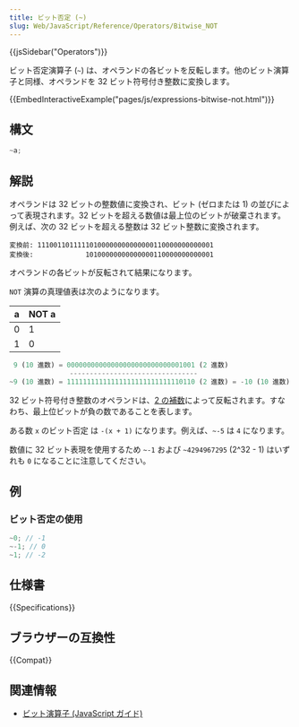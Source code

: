 ```yaml
---
title: ビット否定 (~)
slug: Web/JavaScript/Reference/Operators/Bitwise_NOT
---
```


{{jsSidebar("Operators")}}

ビット否定演算子 (`~`) は、オペランドの各ビットを反転します。他のビット演算子と同様、オペランドを 32 ビット符号付き整数に変換します。

{{EmbedInteractiveExample("pages/js/expressions-bitwise-not.html")}}

## 構文

```js
~a;
```

## 解説

オペランドは 32 ビットの整数値に変換され、ビット (ゼロまたは 1) の並びによって表現されます。32 ビットを超える数値は最上位のビットが破棄されます。例えば、次の 32 ビットを超える整数は 32 ビット整数に変換されます。

```plain
変換前: 11100110111110100000000000000110000000000001
変換後:             10100000000000000110000000000001
```

オペランドの各ビットが反転されて結果になります。

`NOT` 演算の真理値表は次のようになります。

| a   | NOT a |
| --- | ----- |
| 0   | 1     |
| 1   | 0     |

```js
 9 (10 進数) = 00000000000000000000000000001001 (2 進数)
               --------------------------------
~9 (10 進数) = 11111111111111111111111111110110 (2 進数) = -10 (10 進数)
```

32 ビット符号付き整数のオペランドは、[2 の補数](https://ja.wikipedia.org/wiki/2%E3%81%AE%E8%A3%9C%E6%95%B0)によって反転されます。すなわち、最上位ビットが負の数であることを表します。

ある数 `x` のビット否定 は `-(x + 1)` になります。例えば、`~-5` は `4` になります。

数値に 32 ビット表現を使用するため `~-1` および `~4294967295` (2^32 - 1) はいずれも `0` になることに注意してください。

## 例

### ビット否定の使用

```js
~0; // -1
~-1; // 0
~1; // -2
```

## 仕様書

{{Specifications}}

## ブラウザーの互換性

{{Compat}}

## 関連情報

- [ビット演算子 (JavaScript ガイド)](/ja/docs/Web/JavaScript/Guide/Expressions_and_Operators#ビット演算子)
